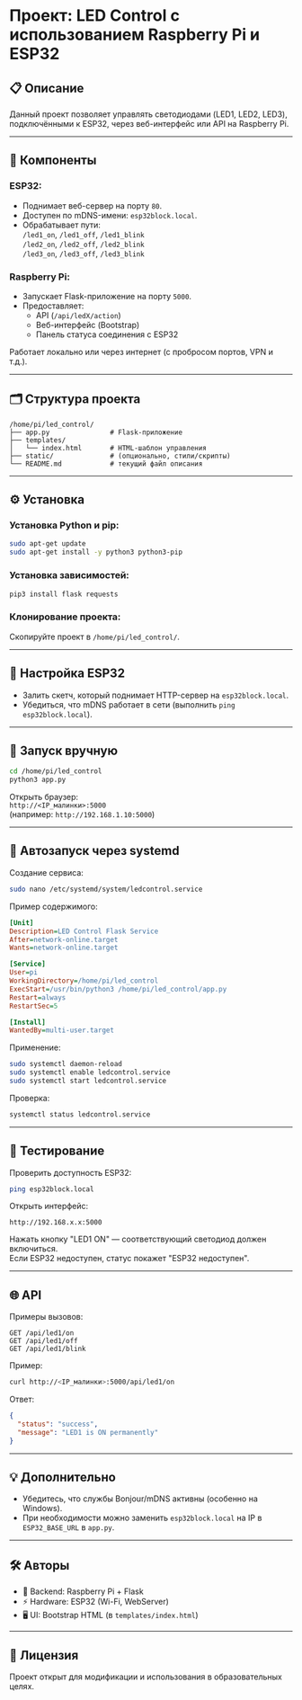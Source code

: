 # Проект: LED Control с использованием Raspberry Pi и ESP32

## 📋 Описание

Данный проект позволяет управлять светодиодами (LED1, LED2, LED3), подключёнными к ESP32, через веб-интерфейс или API на Raspberry Pi.

---

## 🧠 Компоненты

### ESP32:
- Поднимает веб-сервер на порту `80`.
- Доступен по mDNS-имени: `esp32block.local`.
- Обрабатывает пути:  
  `/led1_on`, `/led1_off`, `/led1_blink`  
  `/led2_on`, `/led2_off`, `/led2_blink`  
  `/led3_on`, `/led3_off`, `/led3_blink`

### Raspberry Pi:
- Запускает Flask-приложение на порту `5000`.
- Предоставляет:
  - API (`/api/ledX/action`)
  - Веб-интерфейс (Bootstrap)
  - Панель статуса соединения с ESP32

Работает локально или через интернет (с пробросом портов, VPN и т.д.).

---

## 🗂️ Структура проекта

```
/home/pi/led_control/
├── app.py               # Flask-приложение
├── templates/
│   └── index.html       # HTML-шаблон управления
├── static/              # (опционально, стили/скрипты)
└── README.md            # текущий файл описания
```

---

## ⚙️ Установка

### Установка Python и pip:
```bash
sudo apt-get update
sudo apt-get install -y python3 python3-pip
```

### Установка зависимостей:
```bash
pip3 install flask requests
```

### Клонирование проекта:
Скопируйте проект в `/home/pi/led_control/`.

---

## 🔧 Настройка ESP32

- Залить скетч, который поднимает HTTP-сервер на `esp32block.local`.
- Убедиться, что mDNS работает в сети (выполнить `ping esp32block.local`).

---

## 🚀 Запуск вручную

```bash
cd /home/pi/led_control
python3 app.py
```

Открыть браузер:  
`http://<IP_малинки>:5000`  
(например: `http://192.168.1.10:5000`)

---

## 🔁 Автозапуск через systemd

Создание сервиса:

```bash
sudo nano /etc/systemd/system/ledcontrol.service
```

Пример содержимого:
```ini
[Unit]
Description=LED Control Flask Service
After=network-online.target
Wants=network-online.target

[Service]
User=pi
WorkingDirectory=/home/pi/led_control
ExecStart=/usr/bin/python3 /home/pi/led_control/app.py
Restart=always
RestartSec=5

[Install]
WantedBy=multi-user.target
```

Применение:
```bash
sudo systemctl daemon-reload
sudo systemctl enable ledcontrol.service
sudo systemctl start ledcontrol.service
```

Проверка:
```bash
systemctl status ledcontrol.service
```

---

## 🧪 Тестирование

Проверить доступность ESP32:
```bash
ping esp32block.local
```

Открыть интерфейс:
```
http://192.168.x.x:5000
```

Нажать кнопку "LED1 ON" — соответствующий светодиод должен включиться.  
Если ESP32 недоступен, статус покажет "ESP32 недоступен".

---

## 🌐 API

Примеры вызовов:
```
GET /api/led1/on
GET /api/led1/off
GET /api/led1/blink
```

Пример:
```bash
curl http://<IP_малинки>:5000/api/led1/on
```

Ответ:
```json
{
  "status": "success",
  "message": "LED1 is ON permanently"
}
```

---

## 💡 Дополнительно

- Убедитесь, что службы Bonjour/mDNS активны (особенно на Windows).
- При необходимости можно заменить `esp32block.local` на IP в `ESP32_BASE_URL` в `app.py`.

---

## 🛠 Авторы

- 🧠 Backend: Raspberry Pi + Flask
- ⚡️ Hardware: ESP32 (Wi-Fi, WebServer)
- 🖥 UI: Bootstrap HTML (в `templates/index.html`)

---

## 🧾 Лицензия

Проект открыт для модификации и использования в образовательных целях.
